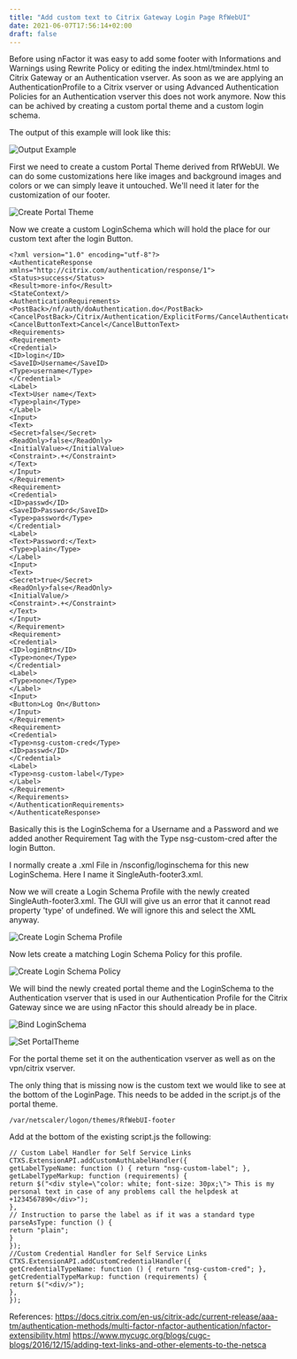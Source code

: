 ```yaml
---
title: "Add custom text to Citrix Gateway Login Page RfWebUI"
date: 2021-06-07T17:56:14+02:00
draft: false
---
```


Before using nFactor it was easy to add some footer with Informations and Warnings using Rewrite Policy or editing the index.html/tmindex.html to Citrix Gateway or an Authentication vserver. As soon as we are applying an AuthenticationProfile to a Citrix vserver or using Advanced Authentication Policies for an Authentication vserver this does not work anymore. Now this can be achived by creating a custom portal theme and a custom login schema.

The output of this example will look like this:

![Output Example](/devmaryb/media/footer-0.png)

First we need to create a custom Portal Theme derived from RfWebUI. We can do some customizations here like images and background images and colors or we can simply leave it untouched. We'll need it later for the customization of our footer.

![Create Portal Theme](/devmaryb/media/footer-1.png)

Now we create a custom LoginSchema which will hold the place for our custom text after the login Button.

```
<?xml version="1.0" encoding="utf-8"?>
<AuthenticateResponse xmlns="http://citrix.com/authentication/response/1">
<Status>success</Status>
<Result>more-info</Result>
<StateContext/>
<AuthenticationRequirements>
<PostBack>/nf/auth/doAuthentication.do</PostBack>
<CancelPostBack>/Citrix/Authentication/ExplicitForms/CancelAuthenticate</CancelPostBack>
<CancelButtonText>Cancel</CancelButtonText>
<Requirements>
<Requirement>
<Credential>
<ID>login</ID>
<SaveID>Username</SaveID>
<Type>username</Type>
</Credential>
<Label>
<Text>User name</Text>
<Type>plain</Type>
</Label>
<Input>
<Text>
<Secret>false</Secret>
<ReadOnly>false</ReadOnly>
<InitialValue></InitialValue>
<Constraint>.+</Constraint>
</Text>
</Input>
</Requirement>
<Requirement>
<Credential>
<ID>passwd</ID>
<SaveID>Password</SaveID>
<Type>password</Type>
</Credential>
<Label>
<Text>Password:</Text>
<Type>plain</Type>
</Label>
<Input>
<Text>
<Secret>true</Secret>
<ReadOnly>false</ReadOnly>
<InitialValue/>
<Constraint>.+</Constraint>
</Text>
</Input>
</Requirement>
<Requirement>
<Credential>
<ID>loginBtn</ID>
<Type>none</Type>
</Credential>
<Label>
<Type>none</Type>
</Label>
<Input>
<Button>Log On</Button>
</Input>
</Requirement>
<Requirement>
<Credential>
<Type>nsg-custom-cred</Type>
<ID>passwd</ID>
</Credential>
<Label>
<Type>nsg-custom-label</Type>
</Label>
</Requirement>
</Requirements>
</AuthenticationRequirements>
</AuthenticateResponse>
```

Basically this is the LoginSchema for a Username and a Password and we added another Requirement Tag with the Type nsg-custom-cred after the login Button.

I normally create a .xml File in /nsconfig/loginschema for this new LoginSchema. Here I name it SingleAuth-footer3.xml.

Now we will create a Login Schema Profile with the newly created SingleAuth-footer3.xml. The GUI will give us an error that it cannot read property 'type' of undefined. We will ignore this and select the XML anyway.

![Create Login Schema Profile](/devmaryb/media/footer-3.png)

Now lets create a matching Login Schema Policy for this profile.

![Create Login Schema Policy](/devmaryb/media/footer-3.png)

We will bind the newly created portal theme and the LoginSchema to the Authentication vserver that is used in our Authentication Profile for the Citrix Gateway since we are using nFactor this should already be in place.

![Bind LoginSchema](/devmaryb/media/footer-4.png)

![Set PortalTheme](/devmaryb/media/footer-5.png)

For the portal theme set it on the authentication vserver as well as on the vpn/citrix vserver.

The only thing that is missing now is the custom text we would like to see at the bottom of the LoginPage.
This needs to be added in the script.js of the portal theme.
```
/var/netscaler/logon/themes/RfWebUI-footer
```
Add at the bottom of the existing script.js the following:
```
// Custom Label Handler for Self Service Links
CTXS.ExtensionAPI.addCustomAuthLabelHandler({
getLabelTypeName: function () { return "nsg-custom-label"; },
getLabelTypeMarkup: function (requirements) {
return $("<div style=\"color: white; font-size: 30px;\"> This is my personal text in case of any problems call the helpdesk at +1234567890</div>");
},
// Instruction to parse the label as if it was a standard type
parseAsType: function () {
return "plain";
}
});
//Custom Credential Handler for Self Service Links
CTXS.ExtensionAPI.addCustomCredentialHandler({
getCredentialTypeName: function () { return "nsg-custom-cred"; },
getCredentialTypeMarkup: function (requirements) {
return $("<div/>");
},
});
```

References:
<https://docs.citrix.com/en-us/citrix-adc/current-release/aaa-tm/authentication-methods/multi-factor-nfactor-authentication/nfactor-extensibility.html>
<https://www.mycugc.org/blogs/cugc-blogs/2016/12/15/adding-text-links-and-other-elements-to-the-netsca>
